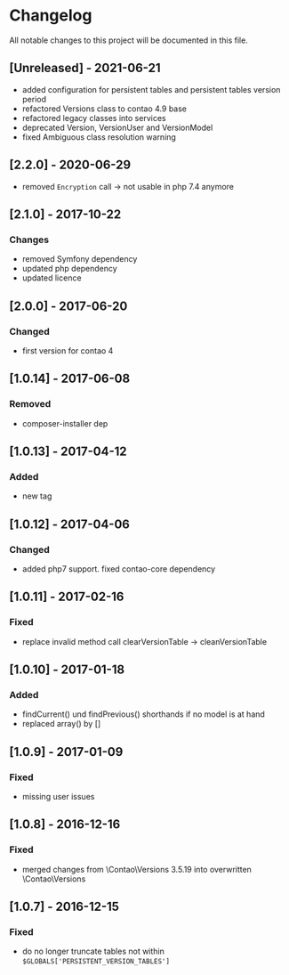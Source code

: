 # Changelog
All notable changes to this project will be documented in this file.

## [Unreleased] - 2021-06-21
- added configuration for persistent tables and persistent tables version period
- refactored Versions class to contao 4.9 base
- refactored legacy classes into services
- deprecated Version, VersionUser and VersionModel
- fixed Ambiguous class resolution warning

## [2.2.0] - 2020-06-29
- removed `Encryption` call -> not usable in php 7.4 anymore

## [2.1.0] - 2017-10-22

### Changes
- removed Symfony dependency
- updated php dependency
- updated licence

## [2.0.0] - 2017-06-20

### Changed
- first version for contao 4

## [1.0.14] - 2017-06-08

### Removed
- composer-installer dep

## [1.0.13] - 2017-04-12

### Added
- new tag

## [1.0.12] - 2017-04-06

### Changed
- added php7 support. fixed contao-core dependency

## [1.0.11] - 2017-02-16

### Fixed
- replace invalid method call clearVersionTable -> cleanVersionTable

## [1.0.10] - 2017-01-18

### Added
- findCurrent() und findPrevious() shorthands if no model is at hand
- replaced array() by []

## [1.0.9] - 2017-01-09

### Fixed
- missing user issues

## [1.0.8] - 2016-12-16

### Fixed
- merged changes from \Contao\Versions 3.5.19 into overwritten \Contao\Versions

## [1.0.7] - 2016-12-15

### Fixed
- do no longer truncate tables not within `$GLOBALS['PERSISTENT_VERSION_TABLES']`
